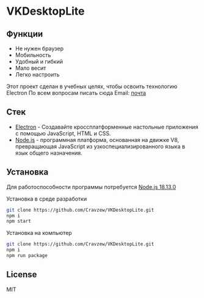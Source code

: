 # VKDesktopLite

## Функции

- Не нужен браузер
- Мобильность
- Удобный и гибкий
- Мало весит
- Легко настроить

Этот проект сделан в учебных целях, чтобы освоить технологию Electron
По всем вопросам писать сюда
Email: [почта](mailto:codymou@mail.ru "codymou@mail.ru")

## Стек

- [Electron](https://www.electronjs.org) - Создавайте кроссплатформенные настольные приложения с помощью JavaScript, HTML и CSS.
- [Node.js](https://nodejs.org) - программная платформа, основанная на движке V8, превращающая JavaScript из узкоспециализированного языка в язык общего назначения.

## Установка

Для работоспособности программы потребуется [Node.js 18.13.0](https://nodejs.org/en/download/)

Установка в среде разработки

```sh
git clone https://github.com/Cravzew/VKDesktopLite.git
npm i
npm start
```

Установка на компьютер

```sh
git clone https://github.com/Cravzew/VKDesktopLite.git
npm i
npm run package
```

## License

MIT
